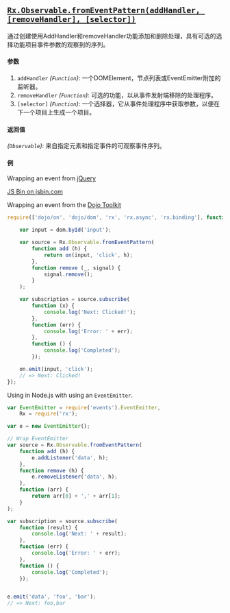 ## [`Rx.Observable.fromEventPattern(addHandler, [removeHandler], [selector])`](https://github.com/Reactive-Extensions/RxJS/blob/master/src/core/linq/observable/fromeventpattern.js)

通过创建使用AddHandler和removeHandler功能添加和删除处理，具有可选的选择功能项目事件参数的观察到的序列。

#### 参数
1. `addHandler` *(`Function`)*: 一个DOMElement，节点列表或EventEmitter附加的监听器。
2. `removeHandler` *(`Function`)*: 可选的功能，以从事件发射端移除的处理程序。
3. `[selector]` *(`Function`)*: 一个选择器，它从事件处理程序中获取参数，以便在下一个项目上生成一个项目。

#### 返回值
*(`Observable`)*: 来自指定元素和指定事件的可观察事件序列。

#### 例

Wrapping an event from [jQuery](http://jquery.com)

[](http://jsbin.com/wihiw/1/embed?js,console)

<a class="jsbin-embed" href="http://jsbin.com/mukoqicuku/1/embed?js,console">JS Bin on jsbin.com</a><script src="http://static.jsbin.com/js/embed.min.js?3.41.9"></script>

Wrapping an event from the [Dojo Toolkit](http://dojotoolkit.org)

```js
require(['dojo/on', 'dojo/dom', 'rx', 'rx.async', 'rx.binding'], function (on, dom, rx) {

    var input = dom.byId('input');

    var source = Rx.Observable.fromEventPattern(
        function add (h) {
            return on(input, 'click', h);
        },
        function remove (_, signal) {
            signal.remove();
        }
    );

    var subscription = source.subscribe(
        function (x) {
            console.log('Next: Clicked!');
        },
        function (err) {
            console.log('Error: ' + err);   
        },
        function () {
            console.log('Completed');   
        });

    on.emit(input, 'click');
    // => Next: Clicked!
});
```

Using in Node.js with using an `EventEmitter`.

```js
var EventEmitter = require('events').EventEmitter,
    Rx = require('rx');

var e = new EventEmitter();

// Wrap EventEmitter
var source = Rx.Observable.fromEventPattern(
    function add (h) {
        e.addListener('data', h);
    },
    function remove (h) {
        e.removeListener('data', h);
    },
    function (arr) {
        return arr[0] + ',' + arr[1];
    }
);

var subscription = source.subscribe(
    function (result) {
        console.log('Next: ' + result);
    },
    function (err) {
        console.log('Error: ' + err);   
    },
    function () {
        console.log('Completed');   
    });


e.emit('data', 'foo', 'bar');
// => Next: foo,bar
```
